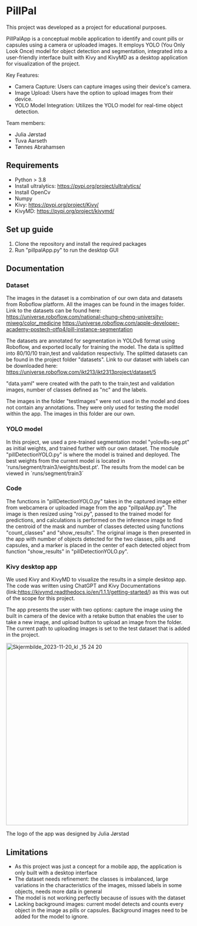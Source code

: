 # PillPal  

This project was developed as a project for educational purposes. 

PillPalApp is a conceptual mobile application to identify and count pills or capsules using a camera or uploaded images. 
It employs YOLO (You Only Look Once) model for object detection and segmentation, integrated into a user-friendly interface built with 
Kivy and KivyMD as a desktop application for visualization of the project.   


Key Features:
* Camera Capture: Users can capture images using their device's camera.
* Image Upload: Users have the option to upload images from their device.
* YOLO Model Integration: Utilizes the YOLO model for real-time object detection.

Team members: 

* Julia Jørstad
* Tuva Aarseth
* Tønnes Abrahamsen

## Requirements
* Python > 3.8
* Install ultralytics: https://pypi.org/project/ultralytics/
* Install OpenCv
* Numpy
* Kivy: https://pypi.org/project/Kivy/
* KivyMD: https://pypi.org/project/kivymd/

## Set up guide
1. Clone the repository and install the required packages
2. Run "pillpalApp.py" to run the desktop GUI

## Documentation
### Dataset
The images in the dataset is a combination of our own data and datasets from Roboflow platform. All the images can be found in the images folder.
Link to the datasets can be found here:
https://universe.roboflow.com/national-chung-cheng-university-miweg/color_medicine
https://universe.roboflow.com/apple-developer-academy-postech-otfp4/pill-instance-segmentation

The datasets are annotated for segmentation in YOLOv8 format using Roboflow, and exported locally for training the model. The data is splitted into 80/10/10 train,test and validation respectivly. The splitted datasets can be found in the project folder "datasets".
Link to our dataset with labels can be downloaded here: https://universe.roboflow.com/ikt213/ikt2313project/dataset/5

"data.yaml" were created with the path to the train,test and validation images, number of classes defined as "nc" and the labels.

The images in the folder "testImages" were not used in the model and does not contain any annotations. They were only used for testing the model within the app.
The images in this folder are our own. 
 

### YOLO model
In this project, we used a pre-trained segmentation model "yolov8s-seg.pt" as initial weights, and trained further with our own dataset.
The module "pillDetectionYOLO.py" is where the model is trained and deployed. 
The best weights from the current model is located in 'runs/segment/train3/weights/best.pt'. The results from the model can be viewed in `runs/segment/train3´


### Code
The functions in "pillDetectionYOLO.py" takes in the captured image either from webcamera or uploaded image from the app "pillpalApp.py". The image is then resized using "roi.py", passed to the trained model for predictions, and calculations is performed on the inference image to find the centroid of the mask and number of classes detected using functions "count_classes" and "show_results".
The original image is then presented in the app with number of objects detected for the two classes, pills and capsules, and a marker is placed in the center of each detected object from function "show_results" in "pillDetectionYOLO.py". 

### Kivy desktop app
We used Kivy and KivyMD to visualize the results in a simple desktop app. The code was written using ChatGPT and Kivy Documentations (link:https://kivymd.readthedocs.io/en/1.1.1/getting-started/) as this was out of the scope for this project.  

The app presents the user with two options: capture the image using the built in camera of the device with a retake button that enables the user to take a new image, and upload button to upload an image from the folder. The current path to uploading images is set to the test dataset that is added in the project. 


 <img width="495" alt="Skjermbilde_2023-11-20_kl _15 24 20" src="https://github.com/juliajorstad/PillCounter/assets/58601228/ee090eef-1001-4fcc-804d-ded47f950365">


The logo of the app was designed by Julia Jørstad

## Limitations
* As this project was just a concept for a mobile app, the application is only built with a desktop interface
* The dataset needs refinement: the classes is imbalanced, large variations in the characteristics of the images, missed labels in some objects, needs more data in general
* The model is not working perfectly because of issues with the dataset
* Lacking background images: current model detects and counts every object in the image as pills or capsules. Background images need to be added for the model to ignore.




